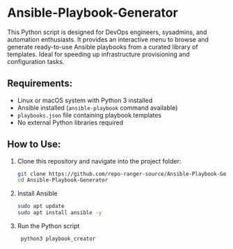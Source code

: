 # Ansible-Playbook-Generator

This Python script is designed for DevOps engineers, sysadmins, and automation enthusiasts. It provides an interactive menu to browse and generate ready-to-use Ansible playbooks from a curated library of templates. Ideal for speeding up infrastructure provisioning and configuration tasks.

## Requirements:

- Linux or macOS system with Python 3 installed
- Ansible installed (`ansible-playbook` command available)
- `playbooks.json` file containing playbook templates
- No external Python libraries required

## How to Use:

1. Clone this repository and navigate into the project folder:
   ```bash
   git clone https://github.com/repo-ranger-source/Ansible-Playbook-Generator.git
   cd Ansible-Playbook-Generator

2. Install Ansible
    ```bash
    sudo apt update
    sudo apt install ansible -y

3. Run the Python script
   ```bash
    python3 playbook_creator
